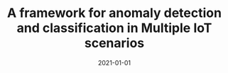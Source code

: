 ---
title: 'A framework for anomaly detection and classification in Multiple IoT scenarios'
collection: publications
permalink: /publication/2021-01-01-Future Generation Computer Systems-A-framework.md
excerpt: 'F. Cauteruccio, L.  Cinelli, E.  Corradini, G.  Terracina, D.  Ursino, L.  Virgili, C.  Savaglio, A.  Liotta, G.  Fortino'
date: 2021-01-01
venue: 'Future Generation Computer Systems'
link: 'https://doi.org/10.1016/j.future.2020.08.010'
location: 'Polytechnic University of Marche, Free University of Bozen-Bolzano, University of Calabria'
---